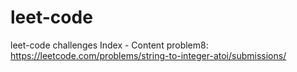 # leet-code
leet-code challenges
Index - Content
problem8: https://leetcode.com/problems/string-to-integer-atoi/submissions/
